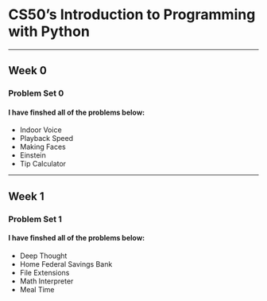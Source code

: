 # CS50’s Introduction to Programming with Python
_____________________________________________________________________________________________

## Week 0
### Problem Set 0
#### I have finshed all of the problems below:
- Indoor Voice
- Playback Speed
- Making Faces
- Einstein
- Tip Calculator
 _________________________________________________________________________________________
## Week 1
### Problem Set 1
#### I have finshed all of the problems below:
- Deep Thought
- Home Federal Savings Bank
- File Extensions
- Math Interpreter
- Meal Time
